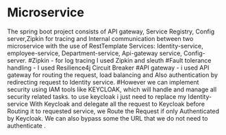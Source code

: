 # Microservice
The spring boot project consists of API gateway, Service Registry, Config server,Zipkin for tracing and Internal communication between two microservice with the use of RestTemplate
Services: Identity-service, employee-service, Department-service, Api-gateway service, Config-server.
#Zipkin - for log tracing I used Zipkin and sleuth
#Fault tolerance handling - I used Resilience4j Circuit Breaker
#API gateway - i used API gateway for routing the request, load balancing and Also authentication by redirecting request to Identity service.
#However we can implement security using IAM tools like KEYCLOAK, which will handle and manage all security related tasks.
to use keycloak i just need to replace my Identity-service With Keycloak and delegate all the request to Keycloak before Routing it to requested service, 
we Route the Request if only Authenticated by Keycloak. We can also bypass some the URL that we do not need to authenticate .

